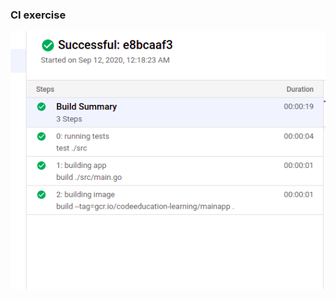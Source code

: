 ### CI exercise

<img src="https://github.com/vitorandrietta/GCP-GO-EXERCISE/blob/master/images/result.png">
